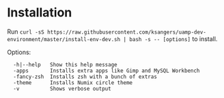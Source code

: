 # Installation

Run ```curl -sS https://raw.githubusercontent.com/ksangers/uamp-dev-environment/master/install-env-dev.sh | bash -s -- [options]``` to install.

Options:
```
  -h|--help   Show this help message
  -apps       Installs extra apps like Gimp and MySQL Workbench
  -fancy-zsh  Installs zsh with a bunch of extras
  -theme      Installs Numix circle theme
  -v          Shows verbose output
```
